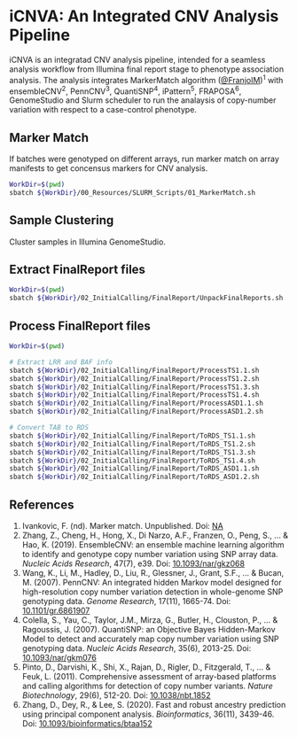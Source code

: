 # iCNVA: An Integrated CNV Analysis Pipeline

iCNVA is an integratad CNV analysis pipeline, intended for a seamless analysis workflow from Illumina final report stage to phenotype association analysis. The analysis integrates MarkerMatch algorithm ([@FranjoIM](https://github.com/FranjoIM))<sup>1</sup> with ensembleCNV<sup>2</sup>, PennCNV<sup>3</sup>, QuantiSNP<sup>4</sup>, iPattern<sup>5</sup>, FRAPOSA<sup>6</sup>, GenomeStudio and Slurm scheduler to run the analaysis of copy-number variation with respect to a case-control phenotype.

## Marker Match
If batches were genotyped on different arrays, run marker match on array manifests to get concensus markers for CNV analysis. 
```bash
WorkDir=$(pwd)
sbatch ${WorkDir}/00_Resources/SLURM_Scripts/01_MarkerMatch.sh
```

## Sample Clustering
Cluster samples in Illumina GenomeStudio.

## Extract FinalReport files
```bash
WorkDir=$(pwd)
sbatch ${WorkDir}/02_InitialCalling/FinalReport/UnpackFinalReports.sh
```

## Process FinalReport files
```bash
WorkDir=$(pwd)

# Extract LRR and BAF info
sbatch ${WorkDir}/02_InitialCalling/FinalReport/ProcessTS1.1.sh
sbatch ${WorkDir}/02_InitialCalling/FinalReport/ProcessTS1.2.sh
sbatch ${WorkDir}/02_InitialCalling/FinalReport/ProcessTS1.3.sh
sbatch ${WorkDir}/02_InitialCalling/FinalReport/ProcessTS1.4.sh
sbatch ${WorkDir}/02_InitialCalling/FinalReport/ProcessASD1.1.sh
sbatch ${WorkDir}/02_InitialCalling/FinalReport/ProcessASD1.2.sh

# Convert TAB to RDS
sbatch ${WorkDir}/02_InitialCalling/FinalReport/ToRDS_TS1.1.sh
sbatch ${WorkDir}/02_InitialCalling/FinalReport/ToRDS_TS1.2.sh
sbatch ${WorkDir}/02_InitialCalling/FinalReport/ToRDS_TS1.3.sh
sbatch ${WorkDir}/02_InitialCalling/FinalReport/ToRDS_TS1.4.sh
sbatch ${WorkDir}/02_InitialCalling/FinalReport/ToRDS_ASD1.1.sh
sbatch ${WorkDir}/02_InitialCalling/FinalReport/ToRDS_ASD1.2.sh
```

## References
1. Ivankovic, F. (nd). Marker match. Unpublished. Doi: [NA](#)  
2. Zhang, Z., Cheng, H., Hong, X., Di Narzo, A.F., Franzen, O., Peng, S., ... & Hao, K. (2019). EnsembleCNV: an ensemble machine learning algorithm to identify and genotype copy number variation using SNP array data. *Nucleic Acids Research*, 47(7), e39. Doi: [10.1093/nar/gkz068](https://doi.org/10.1093/nar/gkz068)  
3. Wang, K., Li, M., Hadley, D., Liu, R., Glessner, J., Grant, S.F., ... & Bucan, M. (2007). PennCNV: An integrated hidden Markov model designed for high-resolution copy number variation detection in whole-genome SNP genotyping data. *Genome Research*, 17(11), 1665-74. Doi: [10.1101/gr.6861907](https://doi.org/10.1101/gr.6861907)  
4. Colella, S., Yau, C., Taylor, J.M., Mirza, G., Butler, H., Clouston, P., ... & Ragoussis, J. (2007). QuantiSNP: an Objective Bayes Hidden-Markov Model to detect and accurately map copy number variation using SNP genotyping data. *Nucleic Acids Research*, 35(6), 2013-25. Doi: [10.1093/nar/gkm076](https://doi.org/10.1093/nar/gkm076)  
5. Pinto, D., Darvishi, K., Shi, X., Rajan, D., Rigler, D., Fitzgerald, T., ... & Feuk, L. (2011). Comprehensive assessment of array-based platforms and calling algorithms for detection of copy number variants. *Nature Biotechnology*, 29(6), 512-20. Doi: [10.1038/nbt.1852](https://doi.org/10.1038/nbt.1852)  
6. Zhang, D., Dey, R., & Lee, S. (2020). Fast and robust ancestry prediction using principal component analysis. *Bioinformatics*, 36(11), 3439-46. Doi: [10.1093/bioinformatics/btaa152](https://doi.org/10.1093/bioinformatics/btaa152)
